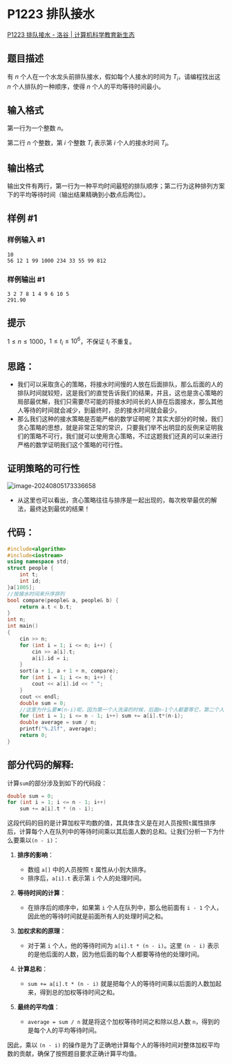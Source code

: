 # P1223 排队接水

[P1223 排队接水 - 洛谷 | 计算机科学教育新生态](https://www.luogu.com.cn/problem/P1223)

## 题目描述

有 $n$ 个人在一个水龙头前排队接水，假如每个人接水的时间为 $T_i$，请编程找出这 $n$ 个人排队的一种顺序，使得 $n$ 个人的平均等待时间最小。

## 输入格式

第一行为一个整数 $n$。

第二行 $n$ 个整数，第 $i$ 个整数 $T_i$ 表示第 $i$ 个人的接水时间 $T_i$。

## 输出格式

输出文件有两行，第一行为一种平均时间最短的排队顺序；第二行为这种排列方案下的平均等待时间（输出结果精确到小数点后两位）。

## 样例 #1

### 样例输入 #1

```
10 
56 12 1 99 1000 234 33 55 99 812
```

### 样例输出 #1

```
3 2 7 8 1 4 9 6 10 5
291.90
```

## 提示

$1\le n \leq 1000$，$1\le t_i \leq 10^6$，不保证 $t_i$ 不重复。





## 思路：

+ 我们可以采取贪心的策略，将接水时间慢的人放在后面排队，那么后面的人的排队时间就较短，这是我们的直觉告诉我们的结果，并且，这也是贪心策略的局部最优解，我们只需要尽可能的将接水时间长的人排在后面接水，那么其他人等待的时间就会减少，到最终时，总的接水时间就会最少。
+ 那么我们这种的接水策略是否能严格的数学证明呢？其实大部分的时候，我们贪心策略的思想，就是非常正常的常识，只要我们举不出明显的反例来证明我们的策略不可行，我们就可以使用贪心策略，不过这题我们还真的可以来进行严格的数学证明我们这个策略的可行性。



## 证明策略的可行性

![image-20240805173336658](C:\Users\Tomorrowland\AppData\Roaming\Typora\typora-user-images\image-20240805173336658.png)

+ 从这里也可以看出，贪心策略往往与排序是一起出现的，每次枚举最优的解法，最终达到最优的结果！



## 代码：

```cpp
#include<algorithm>
#include<iostream>
using namespace std;
struct people {
	int t;
	int id;
}a[1005];
//按接水时间来升序排列
bool compare(people& a, people& b) {
	return a.t < b.t;
}
int n;
int main()
{
	cin >> n;
	for (int i = 1; i <= n; i++) {
		cin >> a[i].t;
		a[i].id = i;
	}
	sort(a + 1, a + 1 + n, compare);
	for (int i = 1; i <= n; i++) {
		cout << a[i].id << " ";
	}
	cout << endl;
	double sum = 0;
    //这里为什么要✖(n-i)呢，因为第一个人洗澡的时候，后面n-1个人都要等它，第二个人，后面的n-2个人又要等他
	for (int i = 1; i <= n - 1; i++) sum += a[i].t*(n-i);
	double average = sum / n;
	printf("%.2lf", average);
	return 0;
}
```



## 部分代码的解释:

计算`sum`的部分涉及到如下的代码段：

```cpp
double sum = 0;
for (int i = 1; i <= n - 1; i++)
    sum += a[i].t * (n - i);
```

这段代码的目的是计算加权平均数的值，其具体含义是在对人员按照`t`属性排序后，计算每个人在队列中的等待时间乘以其后面人数的总和。让我们分析一下为什么要乘以`(n - i)`：

1. **排序的影响**：
   - 数组 `a[]` 中的人员按照 `t` 属性从小到大排序。
   - 排序后，`a[i].t` 表示第 `i` 个人的处理时间。

2. **等待时间的计算**：
   - 在排序后的顺序中，如果第 `i` 个人在队列中，那么他前面有 `i - 1` 个人，因此他的等待时间就是前面所有人的处理时间之和。

3. **加权求和的原理**：
   - 对于第 `i` 个人，他的等待时间为 `a[i].t * (n - i)`。这里 `(n - i)` 表示的是他后面的人数，因为他后面的每个人都要等待他的处理时间。

4. **计算总和**：
   - `sum += a[i].t * (n - i)` 就是把每个人的等待时间乘以后面的人数加起来，得到总的加权等待时间之和。

5. **最终的平均值**：
   - `average = sum / n` 就是将这个加权等待时间之和除以总人数 `n`，得到的是每个人的平均等待时间。

因此，乘以 `(n - i)` 的操作是为了正确地计算每个人的等待时间对整体加权平均数的贡献，确保了按照题目要求正确计算平均值。

